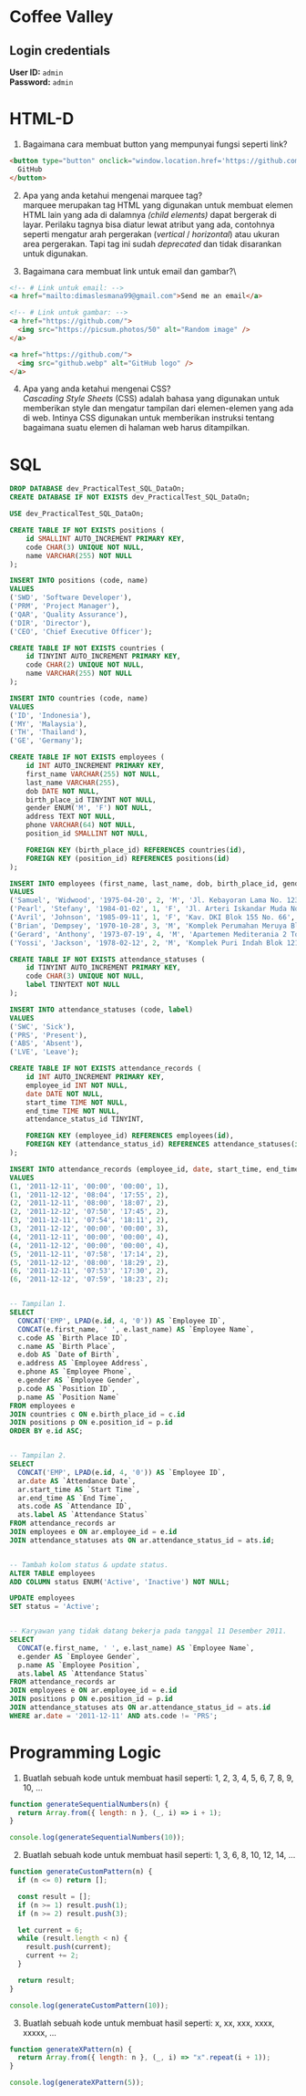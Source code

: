 # Coffee Valley
## Login credentials
**User ID:** `admin`\
**Password:** `admin`

# HTML-D

1. Bagaimana cara membuat button yang mempunyai fungsi seperti link?

```html
<button type="button" onclick="window.location.href='https://github.com/'">
  GitHub
</button>
```

2. Apa yang anda ketahui mengenai marquee tag?\
   marquee merupakan tag HTML yang digunakan untuk membuat elemen HTML lain yang ada di dalamnya _(child elements)_ dapat bergerak di layar. Perilaku tagnya bisa diatur lewat atribut yang ada, contohnya seperti mengatur arah pergerakan (_vertical_ / _horizontal_) atau ukuran area pergerakan. Tapi tag ini sudah _deprecated_ dan tidak disarankan untuk digunakan.

3. Bagaimana cara membuat link untuk email dan gambar?\

```html
<!-- # Link untuk email: -->
<a href="mailto:dimaslesmana99@gmail.com">Send me an email</a>

<!-- # Link untuk gambar: -->
<a href="https://github.com/">
  <img src="https://picsum.photos/50" alt="Random image" />
</a>

<a href="https://github.com/">
  <img src="github.webp" alt="GitHub logo" />
</a>
```

4. Apa yang anda ketahui mengenai CSS?\
   _Cascading Style Sheets_ (CSS) adalah bahasa yang digunakan untuk memberikan style dan mengatur tampilan dari elemen-elemen yang ada di web. Intinya CSS digunakan untuk memberikan instruksi tentang bagaimana suatu elemen di halaman web harus ditampilkan.

# SQL

```sql
DROP DATABASE dev_PracticalTest_SQL_DataOn;
CREATE DATABASE IF NOT EXISTS dev_PracticalTest_SQL_DataOn;

USE dev_PracticalTest_SQL_DataOn;

CREATE TABLE IF NOT EXISTS positions (
	id SMALLINT AUTO_INCREMENT PRIMARY KEY,
	code CHAR(3) UNIQUE NOT NULL,
	name VARCHAR(255) NOT NULL
);

INSERT INTO positions (code, name)
VALUES
('SWD', 'Software Developer'),
('PRM', 'Project Manager'),
('QAR', 'Quality Assurance'),
('DIR', 'Director'),
('CEO', 'Chief Executive Officer');

CREATE TABLE IF NOT EXISTS countries (
	id TINYINT AUTO_INCREMENT PRIMARY KEY,
	code CHAR(2) UNIQUE NOT NULL,
	name VARCHAR(255) NOT NULL
);

INSERT INTO countries (code, name)
VALUES
('ID', 'Indonesia'),
('MY', 'Malaysia'),
('TH', 'Thailand'),
('GE', 'Germany');

CREATE TABLE IF NOT EXISTS employees (
	id INT AUTO_INCREMENT PRIMARY KEY,
	first_name VARCHAR(255) NOT NULL,
	last_name VARCHAR(255),
	dob DATE NOT NULL,
	birth_place_id TINYINT NOT NULL,
	gender ENUM('M', 'F') NOT NULL,
	address TEXT NOT NULL,
	phone VARCHAR(64) NOT NULL,
	position_id SMALLINT NOT NULL,

	FOREIGN KEY (birth_place_id) REFERENCES countries(id),
	FOREIGN KEY (position_id) REFERENCES positions(id)
);

INSERT INTO employees (first_name, last_name, dob, birth_place_id, gender, address, phone, position_id)
VALUES
('Samuel', 'Widwood', '1975-04-20', 2, 'M', 'Jl. Kebayoran Lama No. 123', '021-8758814', 1),
('Pearl', 'Stefany', '1984-01-02', 1, 'F', 'Jl. Arteri Iskandar Muda No. 224', '021-5491240', 2),
('Avril', 'Johnson', '1985-09-11', 1, 'F', 'Kav. DKI Blok 155 No. 66', '021-5100891', 3),
('Brian', 'Dempsey', '1970-10-28', 3, 'M', 'Komplek Perumahan Meruya Blok 11 No. 90', '021-7551345', 1),
('Gerard', 'Anthony', '1973-07-19', 4, 'M', 'Apartemen Mediterania 2 Tower H 10EA', '021-6459756', 4),
('Yossi', 'Jackson', '1978-02-12', 2, 'M', 'Komplek Puri Indah Blok 121 No. 55', '021-5484590', 5);

CREATE TABLE IF NOT EXISTS attendance_statuses (
	id TINYINT AUTO_INCREMENT PRIMARY KEY,
	code CHAR(3) UNIQUE NOT NULL,
	label TINYTEXT NOT NULL
);

INSERT INTO attendance_statuses (code, label)
VALUES
('SWC', 'Sick'),
('PRS', 'Present'),
('ABS', 'Absent'),
('LVE', 'Leave');

CREATE TABLE IF NOT EXISTS attendance_records (
	id INT AUTO_INCREMENT PRIMARY KEY,
	employee_id INT NOT NULL,
	date DATE NOT NULL,
	start_time TIME NOT NULL,
	end_time TIME NOT NULL,
	attendance_status_id TINYINT,

	FOREIGN KEY (employee_id) REFERENCES employees(id),
	FOREIGN KEY (attendance_status_id) REFERENCES attendance_statuses(id)
);

INSERT INTO attendance_records (employee_id, date, start_time, end_time, attendance_status_id)
VALUES
(1, '2011-12-11', '00:00', '00:00', 1),
(1, '2011-12-12', '08:04', '17:55', 2),
(2, '2011-12-11', '08:00', '18:07', 2),
(2, '2011-12-12', '07:50', '17:45', 2),
(3, '2011-12-11', '07:54', '18:11', 2),
(3, '2011-12-12', '00:00', '00:00', 3),
(4, '2011-12-11', '00:00', '00:00', 4),
(4, '2011-12-12', '00:00', '00:00', 4),
(5, '2011-12-11', '07:58', '17:14', 2),
(5, '2011-12-12', '08:00', '18:29', 2),
(6, '2011-12-11', '07:53', '17:30', 2),
(6, '2011-12-12', '07:59', '18:23', 2);


-- Tampilan 1.
SELECT
  CONCAT('EMP', LPAD(e.id, 4, '0')) AS `Employee ID`,
  CONCAT(e.first_name, ' ', e.last_name) AS `Employee Name`,
  c.code AS `Birth Place ID`,
  c.name AS `Birth Place`,
  e.dob AS `Date of Birth`,
  e.address AS `Employee Address`,
  e.phone AS `Employee Phone`,
  e.gender AS `Employee Gender`,
  p.code AS `Position ID`,
  p.name AS `Position Name`
FROM employees e
JOIN countries c ON e.birth_place_id = c.id
JOIN positions p ON e.position_id = p.id
ORDER BY e.id ASC;


-- Tampilan 2.
SELECT
  CONCAT('EMP', LPAD(e.id, 4, '0')) AS `Employee ID`,
  ar.date AS `Attendance Date`,
  ar.start_time AS `Start Time`,
  ar.end_time AS `End Time`,
  ats.code AS `Attendance ID`,
  ats.label AS `Attendance Status`
FROM attendance_records ar
JOIN employees e ON ar.employee_id = e.id
JOIN attendance_statuses ats ON ar.attendance_status_id = ats.id;


-- Tambah kolom status & update status.
ALTER TABLE employees
ADD COLUMN status ENUM('Active', 'Inactive') NOT NULL;

UPDATE employees
SET status = 'Active';


-- Karyawan yang tidak datang bekerja pada tanggal 11 Desember 2011.
SELECT
  CONCAT(e.first_name, ' ', e.last_name) AS `Employee Name`,
  e.gender AS `Employee Gender`,
  p.name AS `Employee Position`,
  ats.label AS `Attendance Status`
FROM attendance_records ar
JOIN employees e ON ar.employee_id = e.id
JOIN positions p ON e.position_id = p.id
JOIN attendance_statuses ats ON ar.attendance_status_id = ats.id
WHERE ar.date = '2011-12-11' AND ats.code != 'PRS';
```

# Programming Logic

1. Buatlah sebuah kode untuk membuat hasil seperti: 1, 2, 3, 4, 5, 6, 7, 8, 9, 10, ...

```js
function generateSequentialNumbers(n) {
  return Array.from({ length: n }, (_, i) => i + 1);
}

console.log(generateSequentialNumbers(10));
```

2. Buatlah sebuah kode untuk membuat hasil seperti: 1, 3, 6, 8, 10, 12, 14, ...

```js
function generateCustomPattern(n) {
  if (n <= 0) return [];

  const result = [];
  if (n >= 1) result.push(1);
  if (n >= 2) result.push(3);

  let current = 6;
  while (result.length < n) {
    result.push(current);
    current += 2;
  }

  return result;
}

console.log(generateCustomPattern(10));
```

3. Buatlah sebuah kode untuk membuat hasil seperti: x, xx, xxx, xxxx, xxxxx, ...

```js
function generateXPattern(n) {
  return Array.from({ length: n }, (_, i) => "x".repeat(i + 1));
}

console.log(generateXPattern(5));
```
